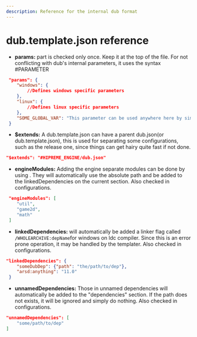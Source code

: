 ```yaml
---
description: Reference for the internal dub format
---
```


# dub.template.json reference

* **params:** part is checked only once. Keep it at the top of the file. For not conflicting with dub's internal parameters, it uses the syntax #PARAMETER



```json
 "params": {
	"windows": {
		//Defines windows specific parameters
	},
	"linux": {
		//Defines linux specific parameters
	},
	"SOME_GLOBAL_VAR": "This parameter can be used anywhere here by simply using #SOME_GLOBAL_VAR"
 }
```

* **$extends:** A dub.template.json can have a parent dub.json(or dub.template.json), this is used for separating some configurations, such as the release one, since things can get hairy quite fast if not done.

```json
"$extends": "#HIPREME_ENGINE/dub.json"
```

* **engineModules:** Adding the engine separate modules can be done by using . They will automatically use the absolute path and be added to the linkedDependencies on the current section. Also checked in configurations.

```json
 "engineModules": [
	"util",
	"game2d",
	"math"
 ]
```

* **linkedDependencies:** will automatically be added a linker flag called **`/`**`WHOLEARCHIVE:depName`for windows on ldc compiler. Since this is an error prone operation, it may be handled by the templater. Also checked in configurations.

```json
"linkedDependencies": {
	"someDubDep": {"path": "the/path/to/dep"},
	"arsd:anything": "11.0"
 }
```

* **unnamedDependencies:** Those in unnamed dependencies will automatically be added to the "dependencies" section. If the path does not exists, it will be ignored and simply do nothing. Also checked in configurations.

```json
"unnamedDependencies": [
	"some/path/to/dep"
]
```
